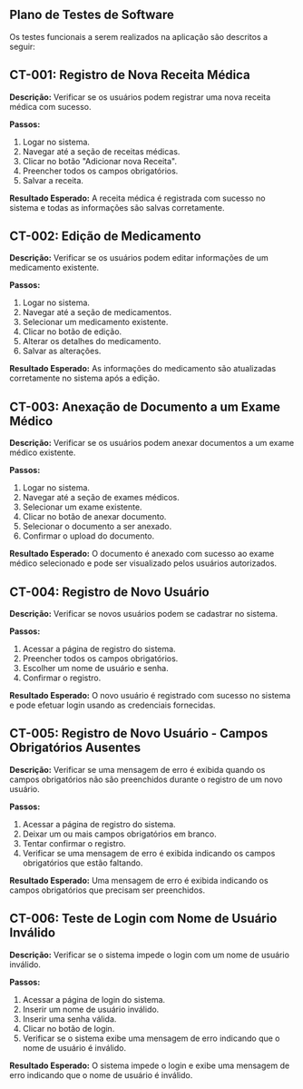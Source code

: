 ## Plano de Testes de Software

Os testes funcionais a serem realizados na aplicação são descritos a seguir:

## CT-001: Registro de Nova Receita Médica

**Descrição:** Verificar se os usuários podem registrar uma nova receita médica com sucesso.

**Passos:**
1. Logar no sistema.
2. Navegar até a seção de receitas médicas.
3. Clicar no botão "Adicionar nova Receita".
4. Preencher todos os campos obrigatórios.
5. Salvar a receita.

**Resultado Esperado:** A receita médica é registrada com sucesso no sistema e todas as informações são salvas corretamente.

## CT-002: Edição de Medicamento

**Descrição:** Verificar se os usuários podem editar informações de um medicamento existente.

**Passos:**
1. Logar no sistema.
2. Navegar até a seção de medicamentos.
3. Selecionar um medicamento existente.
4. Clicar no botão de edição.
5. Alterar os detalhes do medicamento.
6. Salvar as alterações.

**Resultado Esperado:** As informações do medicamento são atualizadas corretamente no sistema após a edição.

## CT-003: Anexação de Documento a um Exame Médico

**Descrição:** Verificar se os usuários podem anexar documentos a um exame médico existente.

**Passos:**
1. Logar no sistema.
2. Navegar até a seção de exames médicos.
3. Selecionar um exame existente.
4. Clicar no botão de anexar documento.
5. Selecionar o documento a ser anexado.
6. Confirmar o upload do documento.

**Resultado Esperado:** O documento é anexado com sucesso ao exame médico selecionado e pode ser visualizado pelos usuários autorizados.

## CT-004: Registro de Novo Usuário

**Descrição:** Verificar se novos usuários podem se cadastrar no sistema.

**Passos:**
1. Acessar a página de registro do sistema.
2. Preencher todos os campos obrigatórios.
3. Escolher um nome de usuário e senha.
4. Confirmar o registro.

**Resultado Esperado:** O novo usuário é registrado com sucesso no sistema e pode efetuar login usando as credenciais fornecidas.

## CT-005: Registro de Novo Usuário - Campos Obrigatórios Ausentes

**Descrição:** Verificar se uma mensagem de erro é exibida quando os campos obrigatórios não são preenchidos durante o registro de um novo usuário.

**Passos:**
1. Acessar a página de registro do sistema.
2. Deixar um ou mais campos obrigatórios em branco.
3. Tentar confirmar o registro.
4. Verificar se uma mensagem de erro é exibida indicando os campos obrigatórios que estão faltando.

**Resultado Esperado:** Uma mensagem de erro é exibida indicando os campos obrigatórios que precisam ser preenchidos.

## CT-006: Teste de Login com Nome de Usuário Inválido

**Descrição:** Verificar se o sistema impede o login com um nome de usuário inválido.

**Passos:**
1. Acessar a página de login do sistema.
2. Inserir um nome de usuário inválido.
3. Inserir uma senha válida.
4. Clicar no botão de login.
5. Verificar se o sistema exibe uma mensagem de erro indicando que o nome de usuário é inválido.

**Resultado Esperado:** O sistema impede o login e exibe uma mensagem de erro indicando que o nome de usuário é inválido.

